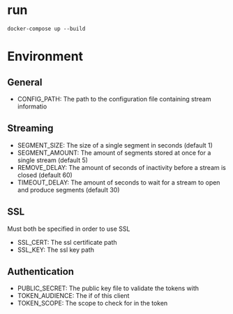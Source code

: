 # run
```
docker-compose up --build
```

# Environment
## General
* CONFIG_PATH: The path to the configuration file containing stream informatio

## Streaming
* SEGMENT_SIZE: The size of a single segment in seconds (default 1)
* SEGMENT_AMOUNT: The amount of segments stored at once for a single stream (default 5)
* REMOVE_DELAY: The amount of seconds of inactivity before a stream is closed (default 60)
* TIMEOUT_DELAY: The amount of seconds to wait for a stream to open and produce segments (default 30)

## SSL
Must both be specified in order to use SSL
* SSL_CERT: The ssl certificate path
* SSL_KEY: The ssl key path

## Authentication
* PUBLIC_SECRET: The public key file to validate the tokens with
* TOKEN_AUDIENCE: The if of this client
* TOKEN_SCOPE: The scope to check for in the token